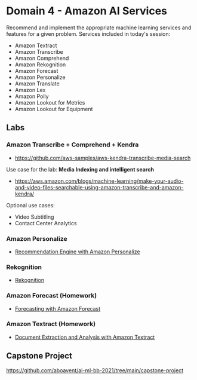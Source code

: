 # Domain 4 - Amazon AI Services

Recommend and implement the appropriate machine learning services and features for a given problem. Services included in today's session:
- Amazon Textract        
- Amazon Transcribe        
- Amazon Comprehend        
- Amazon Rekognition
- Amazon Forecast        
- Amazon Personalize        
- Amazon Translate        
- Amazon Lex        
- Amazon Polly
- Amazon Lookout for Metrics        
- Amazon Lookout for Equipment

## Labs
### Amazon Transcribe + Comprehend + Kendra

- https://github.com/aws-samples/aws-kendra-transcribe-media-search

Use case for the lab: **Media Indexing and intelligent search**

- https://aws.amazon.com/blogs/machine-learning/make-your-audio-and-video-files-searchable-using-amazon-transcribe-and-amazon-kendra/

Optional use cases:
- Video Subtitling
- Contact Center Analytics

### Amazon Personalize
- [Recommendation Engine with Amazon Personalize](https://catalog.us-east-1.prod.workshops.aws/v2/workshops/6ff48ab1-6732-4108-afaa-b598665fb4b0/en-US/ai-services/personalize)

### Rekognition
- [Rekognition](https://github.com/samir-souza/ai-workshop/tree/master/lab/01_WarmUp/01_Rekognition)

### Amazon Forecast (Homework)
- [Forecasting with Amazon Forecast](https://catalog.us-east-1.prod.workshops.aws/v2/workshops/6ff48ab1-6732-4108-afaa-b598665fb4b0/en-US/ai-services/forecast)

### Amazon Textract (Homework)
- [Document Extraction and Analysis with Amazon Textract](https://catalog.us-east-1.prod.workshops.aws/v2/workshops/6ff48ab1-6732-4108-afaa-b598665fb4b0/en-US/ai-services/textract)

## Capstone Project
https://github.com/aboavent/ai-ml-bb-2021/tree/main/capstone-project
